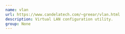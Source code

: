 ```yaml
---
name: vlan
url: https://www.candelatech.com/~greear/vlan.html
description: Virtual LAN configuration utility.
group: None
---
```

